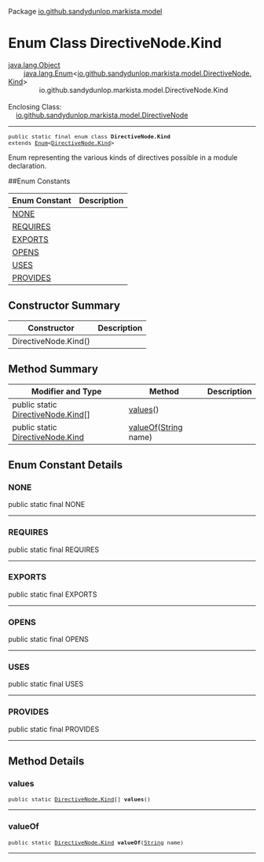 Package [io.github.sandydunlop.markista.model](index.md)

# Enum Class DirectiveNode.Kind
[java.lang.Object](https://docs.oracle.com/en/java/javase/24/docs/api/java.base/java/lang/Object.html)<br/>
        [java.lang.Enum](https://docs.oracle.com/en/java/javase/24/docs/api/java.base/java/lang/Enum.html)<[io.github.sandydunlop.markista.model.DirectiveNode.Kind](DirectiveNode.Kind.md)><br/>
                io.github.sandydunlop.markista.model.DirectiveNode.Kind<br/>
<br/>
Enclosing Class:<br/>
    [io.github.sandydunlop.markista.model.DirectiveNode](DirectiveNode.md)


----

<span style="font-family: monospace; font-size: 80%;">public static final enum class __DirectiveNode.Kind__<br/>extends [Enum](https://docs.oracle.com/en/java/javase/24/docs/api/java.base/java/lang/Enum.html)<[DirectiveNode.Kind](DirectiveNode.Kind.md)>
</span>

Enum representing the various kinds of directives possible in a module declaration.


##Enum Constants

| Enum Constant         | Description |
|-----------------------|-------------|
| [NONE](#none)         |             |
| [REQUIRES](#requires) |             |
| [EXPORTS](#exports)   |             |
| [OPENS](#opens)       |             |
| [USES](#uses)         |             |
| [PROVIDES](#provides) |             |



## Constructor Summary

| Constructor          | Description |
|----------------------|-------------|
| DirectiveNode.Kind() |             |



## Method Summary

| Modifier and Type                                           | Method                                                                                                                 | Description |
|-------------------------------------------------------------|------------------------------------------------------------------------------------------------------------------------|-------------|
| public static [DirectiveNode.Kind](DirectiveNode.Kind.md)[] | [values](#values)()                                                                                                    |             |
| public static [DirectiveNode.Kind](DirectiveNode.Kind.md)   | [valueOf](#valueof)([String](https://docs.oracle.com/en/java/javase/24/docs/api/java.base/java/lang/String.html) name) |             |



## Enum Constant Details

### NONE

public static final  NONE




---

### REQUIRES

public static final  REQUIRES




---

### EXPORTS

public static final  EXPORTS




---

### OPENS

public static final  OPENS




---

### USES

public static final  USES




---

### PROVIDES

public static final  PROVIDES




---


## Method Details

### values

<span style="font-family: monospace; font-size: 80%;">public static [DirectiveNode.Kind](DirectiveNode.Kind.md)[] __values__()</span>




---

### valueOf

<span style="font-family: monospace; font-size: 80%;">public static [DirectiveNode.Kind](DirectiveNode.Kind.md) __valueOf__([String](https://docs.oracle.com/en/java/javase/24/docs/api/java.base/java/lang/String.html) name)</span>




---

